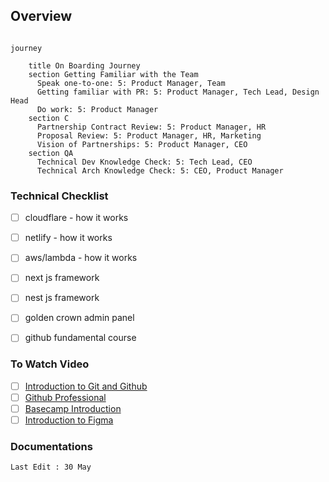 ## Overview


```mermaid

journey

    title On Boarding Journey
    section Getting Familiar with the Team
      Speak one-to-one: 5: Product Manager, Team
      Getting familiar with PR: 5: Product Manager, Tech Lead, Design Head
      Do work: 5: Product Manager
    section C
      Partnership Contract Review: 5: Product Manager, HR
      Proposal Review: 5: Product Manager, HR, Marketing
      Vision of Partnerships: 5: Product Manager, CEO
    section QA
      Technical Dev Knowledge Check: 5: Tech Lead, CEO
      Technical Arch Knowledge Check: 5: CEO, Product Manager

```

### Technical Checklist

- [ ] cloudflare - how it works
- [ ] netlify - how it works
- [ ] aws/lambda - how it works
- [ ] next js framework
- [ ] nest js framework
- [ ] golden crown admin panel
- [ ] github fundamental course 


### To Watch Video

 - [ ] [Introduction to Git and Github](https://youtu.be/ulQA5tjJark)
 - [ ] [Github Professional](https://youtu.be/Uszj_k0DGsg)
 - [ ] [Basecamp Introduction](https://youtu.be/rY9z7Bfimr4)
 - [ ] [Introduction to Figma](https://youtu.be/o1nCmiW6auE)

### Documentations



`Last Edit : 30 May` 
